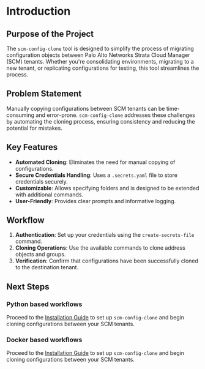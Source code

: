 # Introduction

## Purpose of the Project

The `scm-config-clone` tool is designed to simplify the process of migrating configuration objects between Palo Alto Networks Strata Cloud Manager (SCM) tenants. Whether you're consolidating environments, migrating to a new tenant, or replicating configurations for testing, this tool streamlines the process.

## Problem Statement

Manually copying configurations between SCM tenants can be time-consuming and error-prone. `scm-config-clone` addresses these challenges by automating the cloning process, ensuring consistency and reducing the potential for mistakes.

## Key Features

- **Automated Cloning**: Eliminates the need for manual copying of configurations.
- **Secure Credentials Handling**: Uses a `.secrets.yaml` file to store credentials securely.
- **Customizable**: Allows specifying folders and is designed to be extended with additional commands.
- **User-Friendly**: Provides clear prompts and informative logging.

## Workflow

1. **Authentication**: Set up your credentials using the `create-secrets-file` command.
2. **Cloning Operations**: Use the available commands to clone address objects and groups.
3. **Verification**: Confirm that configurations have been successfully cloned to the destination tenant.

## Next Steps

### Python based workflows

Proceed to the [Installation Guide](python/installation.md) to set up `scm-config-clone` and begin cloning configurations between your SCM tenants.

### Docker based workflows

Proceed to the [Installation Guide](docker/installation.md) to set up `scm-config-clone` and begin cloning configurations between your SCM tenants.
